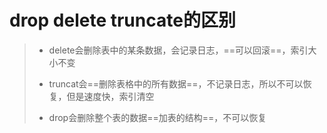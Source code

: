 # drop delete truncate的区别

> - delete会删除表中的某条数据，会记录日志，==可以回滚==，索引大小不变
>
> - truncat会==删除表格中的所有数据==，不记录日志，所以不可以恢复，但是速度快，索引清空
>
> - drop会删除整个表的数据==加表的结构==，不可以恢复

